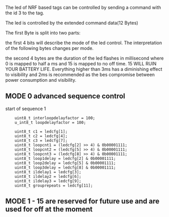 The led of NRF based tags can be controlled by sending a command with the id 3 to the tag.

The led is controlled by the extended command data(12 Bytes)

The first Byte is split into two parts:

the first 4 bits will describe the mode of the led control. The interpretation of the following bytes changes per mode.

the second 4 bytes are the duration of the led flashes in millisecond where 0 is mapped to half a ms and 15 is mapped to no off time. 15 WILL RUIN YOUR BATTERY LIFE. Everything higher than 3ms has a diminishing effect to visibility and 2ms is recommended as the bes compromise between power consumption and visibility.

## MODE 0 advanced sequence control 

start of sequence 1

        uint8_t interloopdelayfactor = 100;
        u_int8_t loopdelayfactor = 100;
        
        uint8_t c1 = ledcfg[1];
        uint8_t c2 = ledcfg[4];
        uint8_t c3 = ledcfg[7];
        uint8_t loopcnt1 = (ledcfg[2] >> 4) & 0b00001111;
        uint8_t loopcnt2 = (ledcfg[5] >> 4) & 0b00001111;
        uint8_t loopcnt3 = (ledcfg[8] >> 4) & 0b00001111;
        uint8_t loop1delay = ledcfg[2] & 0b00001111;
        uint8_t loop2delay = ledcfg[5] & 0b00001111;
        uint8_t loop3delay = ledcfg[8] & 0b00001111;
        uint8_t ildelay1 = ledcfg[3];
        uint8_t ildelay2 = ledcfg[6];
        uint8_t ildelay3 = ledcfg[9];
        uint8_t grouprepeats = ledcfg[11];

## MODE 1 - 15 are reserved for future use and are used for off at the moment